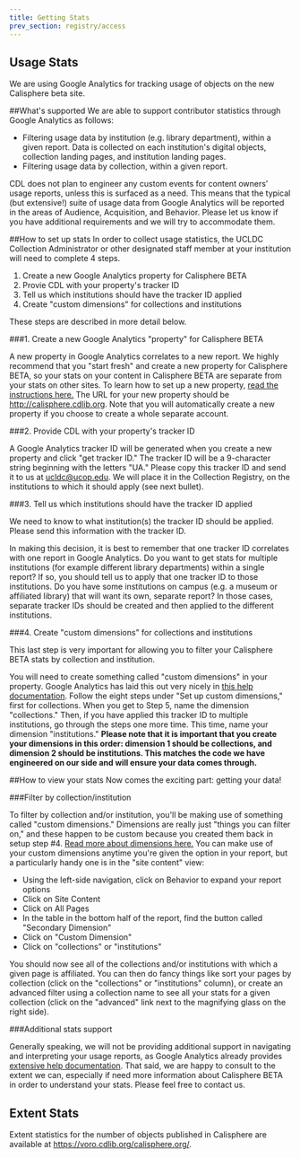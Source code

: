 ```yaml
---
title: Getting Stats
prev_section: registry/access
---
```


## Usage Stats
We are using Google Analytics for tracking usage of objects on the new Calisphere beta site.

##What's supported
We are able to support contributor statistics through Google Analytics as follows:

+ Filtering usage data by institution (e.g. library department), within a given report. Data is collected on each institution's digital objects, collection landing pages, and institution landing pages.
+ Filtering usage data by collection, within a given report.

CDL does not plan to engineer any custom events for content owners’ usage reports, unless this is surfaced as a need. This means that the typical (but extensive!) suite of usage data from Google Analytics will be reported in the areas of Audience, Acquisition, and Behavior. Please let us know if you have additional requirements and we will try to accommodate them.

##How to set up stats
In order to collect usage statistics, the UCLDC Collection Administrator or other designated staff member at your institution will need to complete 4 steps.

1. Create a new Google Analytics property for Calisphere BETA
2. Provie CDL with your property's tracker ID
3. Tell us which institutions should have the tracker ID applied
4. Create "custom dimensions" for collections and institutions
 
These steps are described in more detail below.

###1. Create a new Google Analytics "property" for Calisphere BETA

A new property in Google Analytics correlates to a new report. We highly recommend that you "start fresh" and create a new property for Calisphere BETA, so your stats on your content in Calisphere BETA are separate from your stats on other sites. To learn how to set up a new property, [read the instructions here.](https://support.google.com/analytics/answer/1042508?hl=en&vid=1-635768324944661236-1858192804) The URL for your new property should be http://calisphere.cdlib.org. Note that you will automatically create a new property if you choose to create a whole separate account.

###2. Provide CDL with your property's tracker ID

A Google Analytics tracker ID will be generated when you create a new property and click "get tracker ID." The tracker ID will be a 9-character string beginning with the letters "UA." Please copy this tracker ID and send it to us at [ucldc@ucop.edu](mailto:ucldc@ucop.edu). We will place it in the Collection Registry, on the institutions to which it should apply (see next bullet).

###3. Tell us which institutions should have the tracker ID applied

We need to know to what institution(s) the tracker ID should be applied. Please send this information with the tracker ID.

In making this decision, it is best to remember that one tracker ID correlates with one report in Google Analytics. Do you want to get stats for multiple institutions (for example different library departments) within a single report? If so, you should tell us to apply that one tracker ID to those institutions. Do you have some institutions on campus (e.g. a museum or affiliated library) that will want its own, separate report? In those cases, separate tracker IDs should be created and then applied to the different institutions.

###4. Create "custom dimensions" for collections and institutions

This last step is very important for allowing you to filter your Calisphere BETA stats by collection and institution.

You will need to create something called "custom dimensions" in your property. Google Analytics has laid this out very nicely in [this help documentation](https://support.google.com/analytics/answer/2709829?vid=1-635766362504332403-2648225428). Follow the eight steps under "Set up custom dimensions," first for collections. When you get to Step 5, name the dimension "collections." Then, if you have applied this tracker ID to multiple institutions, go through the steps one more time. This time, name your dimension "institutions." **Please note that it is important that you create your dimensions in this order: dimension 1 should be collections, and dimension 2 should be institutions. This matches the code we have engineered on our side and will ensure your data comes through.**

##How to view your stats
Now comes the exciting part: getting your data!

###Filter by collection/institution

To filter by collection and/or institution, you'll be making use of something called "custom dimensions." Dimensions are really just "things you can filter on," and these happen to be custom because you created them back in setup step #4. [Read more about dimensions here.](https://support.google.com/analytics/answer/1033861?vid=1-635768343290685965-123999013) You can make use of your custom dimensions anytime you're given the option in your report, but a particularly handy one is in the "site content" view:

- Using the left-side navigation, click on Behavior to expand your report options
- Click on Site Content
- Click on All Pages
- In the table in the bottom half of the report, find the button called "Secondary Dimension"
- Click on "Custom Dimension"
- Click on "collections" or "institutions" 

You should now see all of the collections and/or institutions with which a given page is affiliated. You can then do fancy things like sort your pages by collection (click on the "collections" or "institutions" column), or create an advanced filter using a collection name to see all your stats for a given collection (click on the "advanced" link next to the magnifying glass on the right side).

###Additional stats support

Generally speaking, we will not be providing additional support in navigating and interpreting your usage reports, as Google Analytics already provides [extensive help documentation](https://support.google.com/analytics?vid=1-635768324944661236-1858192804#topic=3544906). That said, we are happy to consult to the extent we can, especially if need more information about Calisphere BETA in order to understand your stats. Please feel free to contact us.


## Extent Stats

Extent statistics for the number of objects published in Calisphere are available at <a href="https://voro.cdlib.org/calisphere.org/">https://voro.cdlib.org/calisphere.org/</a>. 
